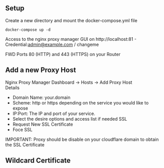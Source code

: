 ## Setup
Create a new directory and mount the docker-compose.yml file
```
docker-compose up -d
```
Access to the nginx proxy manager GUI on http://localhost:81 - Credential:admin@example.com / changeme

FWD Ports 80 (HTTP) and 443 (HTTPS) on your Router 

## Add a new Proxy Host
Nginx Proxy Manager Dashboard -> Hosts -> Add Proxy Host \
Details 
- Domain Name: your.domain
- Scheme: http or https depending on the service you would like to expose
- IP:Port: The IP and port of your service.
- Select the desire options and access list if needed
SSL
- Request New SSL Certificate
- Foce SSL

IMPORTANT: Proxy should be disable on your cloudflare domain to obtain the SSL Certificate

## Wildcard Certificate
